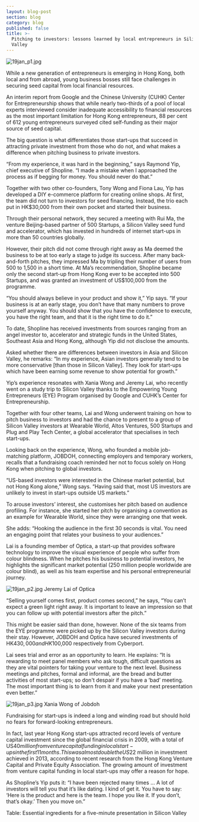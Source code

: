 ```yaml
---
layout: blog-post
section: blog
category: blog
published: false
title: >-
  Pitching to investors: lessons learned by local entrepreneurs in Silicon
  Valley
---
```

![19jan_p1.jpg]({{site.baseurl}}/media/19jan_p1.jpg)

While a new generation of entrepreneurs is emerging in Hong Kong, both local and from abroad, young business bosses still face challenges in securing seed capital from local financial resources.

An interim report from Google and the Chinese University (CUHK) Center for Entrepreneurship shows that while nearly two-thirds of a pool of local experts interviewed consider inadequate accessibility to financial resources as the most important limitation for Hong Kong entrepreneurs, 88 per cent of 612 young entrepreneurs surveyed cited self-funding as their major source of seed capital.

The big question is what differentiates those start-ups that succeed in attracting private investment from those who do not, and what makes a difference when pitching business to private investors.

“From my experience, it was hard in the beginning,” says Raymond Yip, chief executive of Shopline. “I made a mistake when I approached the process as if begging for money. You should never do that.”

Together with two other co-founders, Tony Wong and Fiona Lau, Yip has developed a DIY e-commerce platform for creating online shops. At first, the team did not turn to investors for seed financing. Instead, the trio each put in HK$30,000 from their own pocket and started their business.

Through their personal network, they secured a meeting with Rui Ma, the venture Beijing-based partner of 500 Startups, a Silicon Valley seed fund and accelerator, which has invested in hundreds of internet start-ups in more than 50 countries globally.

However, their pitch did not come through right away as Ma deemed the business to be at too early a stage to judge its success. After many back-and-forth pitches, they impressed Ma by tripling their number of users from 500 to 1,500 in a short time. At Ma’s recommendation, Shopline became only the second start-up from Hong Kong ever to be accepted into 500 Startups, and was granted an investment of US$100,000 from the programme.

“You should always believe in your product and show it,” Yip says. “If your business is at an early stage, you don’t have that many numbers to prove yourself anyway. You should show that you have the confidence to execute, you have the right team, and that it is the right time to do it.”

To date, Shopline has received investments from sources ranging from an angel investor to, accelerator and strategic funds in the United States, Southeast Asia and Hong Kong, although Yip did not disclose the amounts.

Asked whether there are differences between investors in Asia and Silicon Valley, he remarks: “In my experience, Asian investors generally tend to be more conservative [than those in Silicon Valley]. They look for start-ups which have been earning some revenue to show potential for growth.”

Yip’s experience resonates with Xania Wong and Jeremy Lai, who recently went on a study trip to Silicon Valley thanks to the Empowering Young Entrepreneurs (EYE) Program organised by Google and CUHK’s Center for Entrepreneurship.

Together with four other teams, Lai and Wong underwent training on how to pitch business to investors and had the chance to present to a group of Silicon Valley investors at Wearable World, Altos Ventures, 500 Startups and Plug and Play Tech Center, a global accelerator that specialises in tech start-ups.

Looking back on the experience, Wong, who founded a mobile job-matching platform, JOBDOH, connecting employers and temporary workers, recalls that a fundraising coach reminded her not to focus solely on Hong Kong when pitching to global investors.

“US-based investors were interested in the Chinese market potential, but not Hong Kong alone,” Wong says. “Having said that, most US investors are unlikely to invest in start-ups outside US markets.”

To arouse investors’ interest, she customises her pitch based on audience profiling. For instance, she started her pitch by organising a convention as an example for Wearable World, since they were arranging one that week.

She adds: “Hooking the audience in the first 30 seconds is vital. You need an engaging point that relates your business to your audiences.”

Lai is a founding member of Optica, a start-up that provides software technology to improve the visual experience of people who suffer from colour blindness. When he pitches his business to potential investors, he highlights the significant market potential (250 million people worldwide are colour blind), as well as his team expertise and his personal entrepreneurial journey.

![19jan_p2.jpg]({{site.baseurl}}/media/19jan_p2.jpg)
Jeremy Lai of Optica

“Selling yourself comes first, product comes second,” he says, “You can’t expect a green light right away. It is important to leave an impression so that you can follow up with potential investors after the pitch.”

This might be easier said than done, however. None of the six teams from the EYE programme were picked up by the Silicon Valley investors during their stay. However, JOBDOH and Optica have secured investments of HK$430,000 and HK$100,000 respectively from Cyberport.

Lai sees trial and error as an opportunity to learn. He explains: “It is rewarding to meet panel members who ask tough, difficult questions as they are vital pointers for taking your venture to the next level. Business meetings and pitches, formal and informal, are the bread and butter activities of most start-ups; so don't despair if you have a ‘bad’ meeting. The most important thing is to learn from it and make your next presentation even better.”

![19jan_p3.jpg]({{site.baseurl}}/media/19jan_p3.jpg)
Xania Wong of Jobdoh

Fundraising for start-ups is indeed a long and winding road but should hold no fears for forward-looking entrepreneurs.

In fact, last year Hong Kong start-ups attracted record levels of venture capital investment since the global financial crisis in 2009, with a total of US$40 million from venture capital funding in local start-ups in the first 11 months. This was almost double the US$22 million in investment achieved in 2013, according to recent research from the Hong Kong Venture Capital and Private Equity Association. The growing amount of investment from venture capital funding in local start-ups may offer a reason for hope.

As Shopline’s Yip puts it: “I have been rejected many times … A lot of investors will tell you that it’s like dating. I kind of get it. You have to say: ‘Here is the product and here is the team. I hope you like it. If you don’t, that’s okay.’ Then you move on.”

Table: Essential ingredients for a five-minute presentation in Silicon Valley

